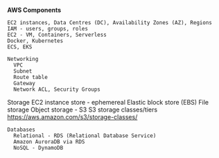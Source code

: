 
**AWS Components**

    EC2 instances, Data Centres (DC), Availability Zones (AZ), Regions
    IAM - users, groups, roles
    EC2 - VM, Containers, Serverless
    Docker, Kubernetes
    ECS, EKS

    Networking
      VPC
      Subnet
      Route table
      Gateway
      Network ACL, Security Groups

   Storage
     EC2 instance store - ephemereal
     Elastic block store (EBS)
     File storage
     Object storage - S3
     S3 storage classes/tiers
       https://aws.amazon.com/s3/storage-classes/
     
    Databases
      Relational - RDS (Relational Database Service)
      Amazon AuroraDB via RDS
      NoSQL - DynamoDB
    
    



